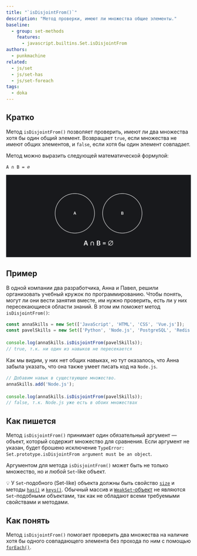 ```yaml
---
title: "`isDisjointFrom()`"
description: "Метод проверки, имеют ли множества общие элементы."
baseline:
  - group: set-methods
    features:
      - javascript.builtins.Set.isDisjointFrom
authors:
  - punkmachine
related:
  - js/set
  - js/set-has
  - js/set-foreach
tags:
  - doka
---
```


## Кратко

Метод `isDisjointFrom()` позволяет проверить, имеют ли два множества хотя бы один общий элемент. Возвращает `true`, если множества не имеют общих элементов, и `false`, если хотя бы один элемент совпадает.

Метод можно выразить следующей математической формулой:

```
A ∩ B = ∅
```

![Два не пересекающихся множества A и B](images/set-disjoint-from.png)

## Пример

В одной компании два разработчика, Анна и Павел, решили организовать учебный кружок по программированию. Чтобы понять, могут ли они вести занятия вместе, им нужно проверить, есть ли у них пересекающиеся области знаний. В этом им поможет метод `isDisjointFrom()`:

```js
const annaSkills = new Set(['JavaScript', 'HTML', 'CSS', 'Vue.js']);
const pavelSkills = new Set(['Python', 'Node.js', 'PostgreSQL', 'Redis']);

console.log(annaSkills.isDisjointFrom(pavelSkills));
// true, т.к. ни один из навыков не пересекается
```

Как мы видим, у них нет общих навыках, но тут оказалось, что Анна забыла указать, что она также умеет писать код на `Node.js`.

```js
// Добавим навык в существующее множество.
annaSkills.add('Node.js');

console.log(annaSkills.isDisjointFrom(pavelSkills));
// false, т.к. Node.js уже есть в обоих множествах
```

## Как пишется

Метод `isDisjointFrom()` принимает один обязательный аргумент — объект, который содержит множество для сравнения. Если аргумент не указан, будет брошено исключение `TypeError: Set.prototype.isDisjointFrom argument must be an object`.

Аргументом для метода `isDisjointFrom()` может быть не только множество, но и любой `Set`-like объект.

<aside>

💡 У `Set`-подобного (Set-like) объекта должны быть свойство [`size`](/js/set-size/) и методы [`has()`](/js/set-has/) и [`keys()`](/js/set-keys/). Обычный массив и [`WeakSet`-объект](/js/weak-set/) не являются `Set`-подобными объектами, так как не обладают всеми требуемыми свойствами и методами.

</aside>

## Как понять

Метод `isDisjointFrom()` помогает проверить два множества на наличие хотя бы одного совпадающего элемента без прохода по ним с помощью [`forEach()`](/js/set-foreach/).
